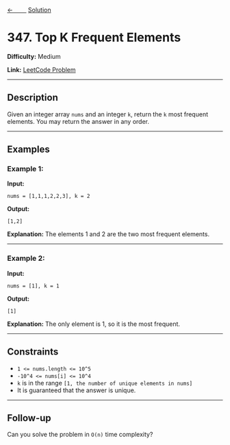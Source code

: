 [<-&nbsp;&nbsp;&nbsp;&nbsp;&nbsp;&nbsp;&nbsp;&nbsp;](../322.%20Coin%20Change/statement.md)
[Solution](../347.%20Top%20K%20Frequent%20Elements/solution.js)

<!-- [&nbsp;&nbsp;&nbsp;&nbsp;&nbsp;&nbsp;&nbsp;&nbsp; ->](../215.%20Kth%20Largest%20Element%20in%20an%20Array/statement.md) -->

# 347. Top K Frequent Elements

**Difficulty:** Medium

**Link:** [LeetCode Problem](https://leetcode.com/problems/top-k-frequent-elements/)

---

## Description

Given an integer array `nums` and an integer `k`, return the `k` most frequent elements. You may return the answer in any order.

---

## Examples

### Example 1:

**Input:**

```plaintext
nums = [1,1,1,2,2,3], k = 2
```

**Output:**

```plaintext
[1,2]
```

**Explanation:**
The elements 1 and 2 are the two most frequent elements.

---

### Example 2:

**Input:**

```plaintext
nums = [1], k = 1
```

**Output:**

```plaintext
[1]
```

**Explanation:**
The only element is 1, so it is the most frequent.

---

## Constraints

- `1 <= nums.length <= 10^5`
- `-10^4 <= nums[i] <= 10^4`
- `k` is in the range `[1, the number of unique elements in nums]`
- It is guaranteed that the answer is unique.

---

## Follow-up

Can you solve the problem in `O(n)` time complexity?
